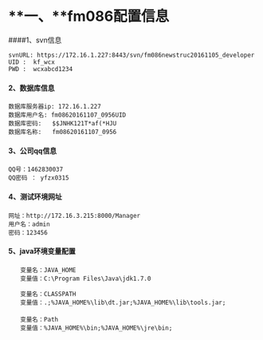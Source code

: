 # **一、**fm086配置信息
####1、svn信息

```
svnURL: https://172.16.1.227:8443/svn/fm086newstruc20161105_developer
UID :  kf_wcx
PWD :  wcxabcd1234
```

#### 2、数据库信息

```
数据库服务器ip: 172.16.1.227
数据库用户名: fm08620161107_0956UID
数据库密码:   $$JNHK121T*af(*HJU
数据库名称:   fm08620161107_0956 
```

#### 3、公司qq信息

```
QQ号：1462830037
QQ密码 ： yfzx0315
```

#### 4、测试环境网址

```
网址：http://172.16.3.215:8000/Manager
用户名：admin
密码：123456
```

#### 5、java环境变量配置

```
　　变量名：JAVA_HOME
　　变量值：C:\Program Files\Java\jdk1.7.0

　　变量名：CLASSPATH
　　变量值：.;%JAVA_HOME%\lib\dt.jar;%JAVA_HOME%\lib\tools.jar;
　　
　　变量名：Path
　　变量值：%JAVA_HOME%\bin;%JAVA_HOME%\jre\bin;
```



